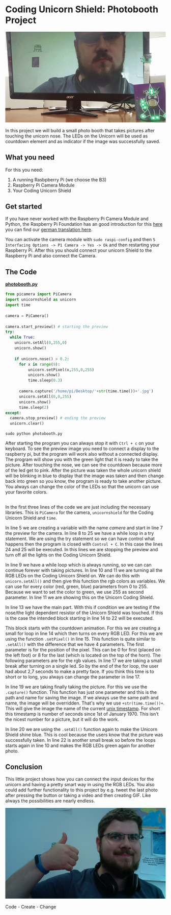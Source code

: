 # Coding Unicorn Shield: Photobooth Project

![Coding Unicorn Shield Photobooth in action](img/coding_unicorn_shield_photoboth.gif)

In this project we will build a small photo booth that takes pictures after touching the unicorn nose. The LEDs on the Unicorn will be used as countdown element and as indicator if the image was successfully saved.

## What you need

For this you need:
1. A running Rasbpberry Pi (we choose the B3)
2. Raspberry Pi Camera Module
3. Your Coding Unicorn Shield


## Get started
If you have never worked with the Raspberry Pi Camera Module and Python, the Raspberry Pi Foundation has an good introduction for this [here](https://www.raspberrypi.org/learning/getting-started-with-picamera/) you can find our  [german translation here](https://codingworld.io/project/die-raspberry-pi-kamera-benutzen).

You can activate the camera module with `sudo raspi-config` and then `5 Interfacing Options -> P1 Camera -> Yes -> Ok` and then restarting your Raspberry Pi.
After this you should connect your unicorn Shield to the Raspberry Pi and also connect the Camera.



## The Code

[**photobooth.py**](photobooth.py)

```python
from picamera import PiCamera
import unicornshield as unicorn
import time

camera = PiCamera()

camera.start_preview() # starting the preview
try:
  while True:
    unicorn.setAll(0,255,0)
    unicorn.show()

    if unicorn.nose() > 0.2:
      for x in range(9):
          unicorn.setPixel(x,255,0,255)
          unicorn.show()
          time.sleep(0.3)

      camera.capture('/home/pi/Desktop/'+str(time.time())+'.jpg')
      unicorn.setAll(0,0,255)
      unicorn.show()
      time.sleep(2)
except:
  camera.stop_preview() # ending the preview
  unicorn.clear()

```
`sudo python photobooth.py`

After starting the program you can always stop it with `Ctrl + c` on your keyboard. To see the preview image you need to connect a display to the raspberry pi, but the program will work also without a connected display.
The program will show you with the green light that it is ready to take the picture. After touching the nose, we can see the countdown because more of the led get to pink. After the picture was taken the whole unicorn shield will be blinking in blue to display that the image was taken and then change back into green so you know, the program is ready to take another picture. You always can change the color of the LEDs so that the unicorn can use your favorite colors.

##
In the first three lines of the code we are just including the necessary libraries. This is `PiCamera` for the camera, `unicornshield` for the Coding Unicorn Shield and `time`.

In line 5 we are creating a variable with the name *camera* and start in line 7 the preview for the camera. In line 8 to 25 we have a while loop in a try statement. We are using the try statement so we can have control what happens then the program is closed with `Control + C`. In this case the lines 24 and 25 will be executed. In this lines we are stopping the preview and turn off all the lights on the Coding Unicorn Shield.

In line 9 we have a while loop which is always running, so we can can continue forever with taking pictures. In line 10 and 11 we are turning all the RGB LEDs on the Coding Unicorn Shield on. We can do this with `unicorn.setAll()` and then give this function the rgb colors as variables. We can use for every color (red, green, blue) parameters from 0 to 255. Because we want to set the color to green, we use 255 as second parameter. In line 11 we are showing this on the Unicorn Coding Shield.

In line 13 we have the main part. With this if condition we are testing if the nose/the light dependent resistor of the Unicorn Shield was touched. If this is the case the intended block starting in line 14 to 22 will be executed.

This block starts with the countdown animation. For this we are creating a small for loop in line 14 which then turns on every RGB LED. For this we are using the function `.setPixel()` in line 15. This function is quite similar to `.setAll()` with the difference that we have 4 parameters. The first parameter is for the position of the pixel. This can be 0 for first (placed on the left foot) or 8 for the last (which is located on the top of the horn). The following parameters are for the rgb values.
In line 17 we are taking a small break after turning on a single led. So by the end of the for loop, the user had about 2,7 seconds to make a pretty face. If you think this time is to short or to long, you always can change the parameter in line 17.

In line 19 we are taking finally taking the picture. For this we use the `.capture()` function. This function has just one parameter and this is the path and name for saving the image. If we always use the same path and name, the image will be overridden. That's why we use `+str(time.time())+`. This will give the image the name of the current [unix timestamp](https://en.wikipedia.org/wiki/Unix_time). For short this timestamp is number of seconds since 1st of January 1970. This isn't the nicest number for a picture, but it will do the work.

In line 20 we are using the `.setAll()` function again to make the Unicorn Shield shine blue. This is cool because the users know that the picture was successfully taken. In line 22 is another small break so before the loops starts again in line 10 and makes the RGB LEDs green again for another photo.

 ## Conclusion
 This little project shows how you can connect the input devices for the unicorn and having a pretty smart way in using the RGB LEDs. You also could add further functionality to this project by e.g. tweet the last photo after pressing the button or taking a video and then creating GIF. Like always the possibilities are nearly endless.

![Samuel Brinkmann taking a selfie with the Coding Unicorn Shield](img/picture-raspberrypi-camera.jpg)

 Code - Create - Change
